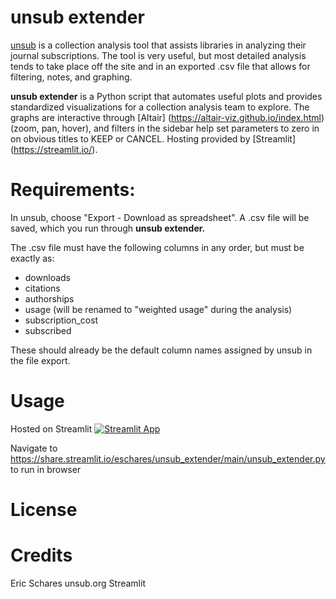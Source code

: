 # unsub extender

[unsub](http://unsub.org) is a collection analysis tool that assists libraries in analyzing their journal subscriptions.
The tool is very useful, but most detailed analysis tends to take place off the site and in an exported .csv file that allows for filtering, notes, and graphing.

**unsub extender** is a Python script that automates useful plots and provides standardized visualizations for a collection analysis team to explore.
The graphs are interactive through [Altair] (https://altair-viz.github.io/index.html) (zoom, pan, hover), and filters in the sidebar help set parameters to zero in on obvious titles to KEEP or CANCEL.
Hosting provided by [Streamlit] (https://streamlit.io/).

# Requirements:
In unsub, choose "Export - Download as spreadsheet".  A .csv file will be saved, which you run through **unsub extender.**

The .csv file must have the following columns in any order, but must be exactly as:
* downloads
* citations
* authorships
* usage (will be renamed to "weighted usage" during the analysis)
* subscription_cost
* subscribed

These should already be the default column names assigned by unsub in the file export.

# Usage
Hosted on Streamlit
[![Streamlit App](https://static.streamlit.io/badges/streamlit_badge_black_white.svg)](https://share.streamlit.io/eschares/unsub_extender/main/unsub_extender.py/)

Navigate to https://share.streamlit.io/eschares/unsub_extender/main/unsub_extender.py to run in browser

# License


# Credits
Eric Schares
unsub.org
Streamlit
